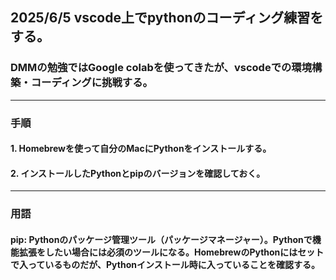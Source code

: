 ## 2025/6/5 vscode上でpythonのコーディング練習をする。
### DMMの勉強ではGoogle colabを使ってきたが、vscodeでの環境構築・コーディングに挑戦する。
-----------------------
### 手順
#### 1. Homebrewを使って自分のMacにPythonをインストールする。
#### 2. インストールしたPythonとpipのバージョンを確認しておく。


-----------------------
### 用語
#### pip: Pythonのパッケージ管理ツール（パッケージマネージャー）。Pythonで機能拡張をしたい場合には必須のツールになる。HomebrewのPythonにはセットで入っているものだが、Pythonインストール時に入っていることを確認する。



